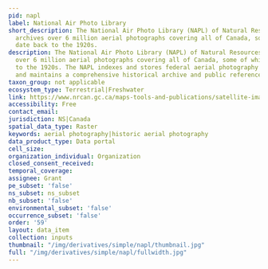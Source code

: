 ```yaml
---
pid: napl
label: National Air Photo Library
short_description: The National Air Photo Library (NAPL) of Natural Resources Canada
  archives over 6 million aerial photographs covering all of Canada, some of which
  date back to the 1920s.
description: The National Air Photo Library (NAPL) of Natural Resources Canada archives
  over 6 million aerial photographs covering all of Canada, some of which date back
  to the 1920s. The NAPL indexes and stores federal aerial photography for Canada,
  and maintains a comprehensive historical archive and public reference centre.
taxon_group: not applicable
ecosystem_type: Terrestrial|Freshwater
link: https://www.nrcan.gc.ca/maps-tools-and-publications/satellite-imagery-and-air-photos/air-photos/national-air-photo-library/9265
accessibility: Free
contact_email: 
jurisdiction: NS|Canada
spatial_data_type: Raster
keywords: aerial photography|historic aerial photography
data_product_type: Data portal
cell_size: 
organization_individual: Organization
closed_consent_received: 
temporal_coverage: 
assignee: Grant
pe_subset: 'false'
ns_subset: ns_subset
nb_subset: 'false'
environmental_subset: 'false'
occurrence_subset: 'false'
order: '59'
layout: data_item
collection: inputs
thumbnail: "/img/derivatives/simple/napl/thumbnail.jpg"
full: "/img/derivatives/simple/napl/fullwidth.jpg"
---
```

